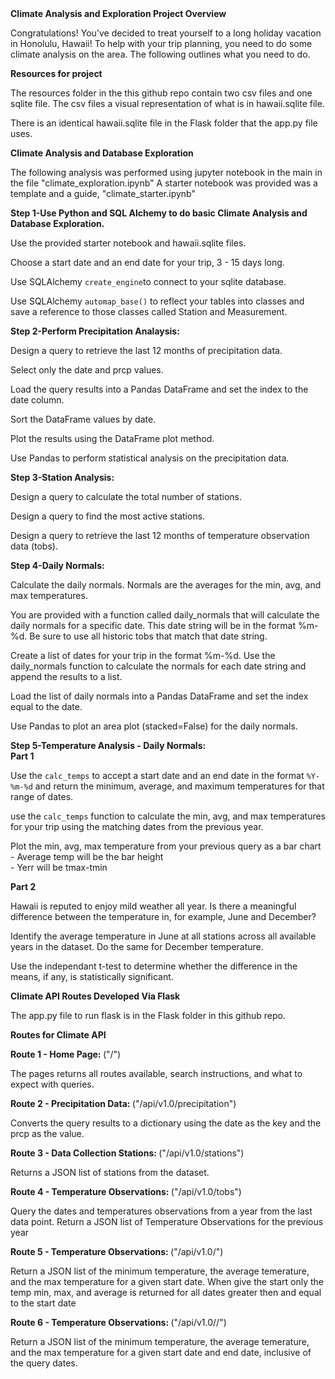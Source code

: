 <section>
<div>
<hr1><Strong>Climate Analysis and Exploration Project Overview</Strong></hr1>

Congratulations! You've decided to treat yourself to a long holiday vacation in Honolulu, Hawaii! To help with your trip planning, you need to do some climate analysis on the area. The following outlines what you need to do.
</div>
</section>

<section>
<hr1><Strong>Resources for project</Strong></hr1>
<p>The resources folder in the this github repo contain two csv files and one sqlite file. The csv files a visual representation of what is in hawaii.sqlite file.</p>
<p>There is an identical hawaii.sqlite file in the Flask folder that the app.py file uses.</p>
</section>

<section>
<div>
 <hr1><Strong>Climate Analysis and Database Exploration</Strong></hr1>
<p>The following analysis was performed using jupyter notebook in the main in the file "climate_exploration.ipynb" A starter notebook was provided was a template and a guide, "climate_starter.ipynb"
</div>
<hr2><Strong>Step 1-Use Python and SQL Alchemy to do basic Climate Analysis and Database Exploration.</Strong></hr2>
  <br/>
  <p>Use the provided starter notebook and hawaii.sqlite files.</p>
  <p>Choose a start date and an end date for your trip, 3 - 15 days long.</p>
  <p>Use SQLAlchemy <code>create_engine</code>to connect to your sqlite database.</p>
  <p>Use SQLAlchemy <code>automap_base()</code> to reflect your tables into classes and save a reference to those classes called Station and     Measurement.</p>
</div> 
<div> 
<hr2><Strong>Step 2-Perform Precipitation Analaysis:</Strong></hr2>
 <br/>
 <p>Design a query to retrieve the last 12 months of precipitation data.</p>
 <p>Select only the date and prcp values.</p>
 <p>Load the query results into a Pandas DataFrame and set the index to the date column.</p>
 <p>Sort the DataFrame values by date.</p>
 <p>Plot the results using the DataFrame plot method.</p>
 <p>Use Pandas to perform statistical analysis on the precipitation data.</p>
 </div> 
 <div> 
 <hr2><Strong>Step 3-Station Analysis:</Strong></hr2>
  <br/>
  <p>Design a query to calculate the total number of stations.</p>
  <p>Design a query to find the most active stations.</p>
  <p>Design a query to retrieve the last 12 months of temperature observation data (tobs).</p>
 </div> 
 <div> 
 <hr2><Strong>Step 4-Daily Normals:</Strong></hr2>
 <p>Calculate the daily normals. Normals are the averages for the min, avg, and max temperatures.</p>
 <p>You are provided with a function called daily_normals that will calculate the daily normals for a specific date. This date string will be in the format %m-%d. Be sure to use all historic tobs that match that date string.</p>
<p>Create a list of dates for your trip in the format %m-%d. Use the daily_normals function to calculate the normals for each date string and append the results to a list.</p>
<p>Load the list of daily normals into a Pandas DataFrame and set the index equal to the date.</p>
<p>Use Pandas to plot an area plot (stacked=False) for the daily normals.</p>
 </div>
 <div>
 <hr2><Strong>Step 5-Temperature Analysis - Daily Normals:</Strong></hr2> 
  <div>
  <strong>Part 1</strong>
  <p>Use the <code>calc_temps</code> to accept a start date and an end date in the format <code>%Y-%m-%d</code> and return the minimum, average, and maximum temperatures for that range of dates.</p>
  <p>use the <code>calc_temps</code> function to calculate the min, avg, and max temperatures for your trip using the matching dates from the previous year.</p>
  <p>Plot the min, avg, max temperature from your previous query as a bar chart<br/>
        - Average temp will be the bar height<br/>
        - Yerr will be tmax-tmin</p>
 </div>
  <div>
  <strong>Part 2</strong>
   <p>Hawaii is reputed to enjoy mild weather all year. Is there a meaningful difference between the temperature in, for example, June and December?</p>
   <p>Identify the average temperature in June at all stations across all available years in the dataset. Do the same for December temperature.</p>
   <p>Use the independant t-test to determine whether the difference in the means, if any, is statistically significant.</p>
  </div>
  </section>
 
 <section>
 <div>
 <hr1><Strong>Climate API Routes Developed Via Flask</Strong></hr1>
  <p>The app.py file to run flask is in the Flask folder in this github repo.</p>
 </div>
 <div>
 <hr2><Strong>Routes for Climate API</Strong></hr2>
  <p><Strong> Route 1 - Home Page: </Strong>  ("/")
       <summary>
       The pages returns all routes available, search instructions, and what to expect with queries. </summary><p>
  <p><Strong> Route 2 - Precipitation Data: </Strong>("/api/v1.0/precipitation") 
       <summary>
       Converts the query results to a dictionary using the date as the key and the prcp as the value. </summary><p>
  <p><Strong> Route 3 - Data Collection Stations: </Strong> ("/api/v1.0/stations")
       <summary>
       Returns a JSON list of stations from the dataset. </summary><p>
  <p><Strong> Route 4 - Temperature Observations: </Strong>("/api/v1.0/tobs")
       <summary>
       Query the dates and temperatures observations from a year from the last data point. Return a JSON list of Temperature Observations for the previous year </summary><p>
   <p><Strong> Route 5 - Temperature Observations: </Strong> ("/api/v1.0/<start>")
      <p><summary>
      Return a JSON list of the minimum temperature, the average temerature, and the max temperature for a given start date. When give the start only the temp min, max, and average is returned for all dates greater then and equal to the start date </summary><p>
  <p><Strong> Route 6 - Temperature Observations: </Strong> ("/api/v1.0/<start>/<end>")
       <summary>
       Return a JSON list of the minimum temperature, the average temerature, and the max temperature for a given start date and end date, inclusive of the query dates. </summary><p>
   </div>
</section>









